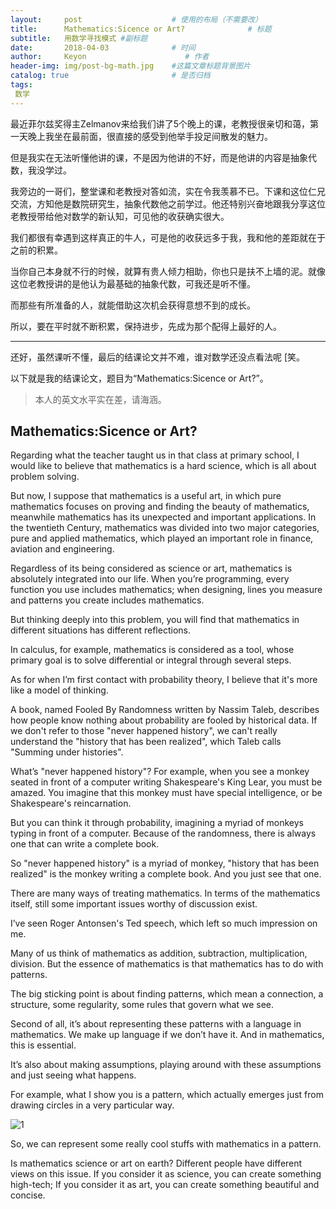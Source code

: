 ```yaml
---
layout:     post                    # 使用的布局（不需要改）
title:      Mathematics:Sicence or Art?              # 标题 
subtitle:   用数学寻找模式 #副标题
date:       2018-04-03              # 时间
author:     Keyon                      # 作者
header-img: img/post-bg-math.jpg    #这篇文章标题背景图片
catalog: true                       # 是否归档
tags:
 数学
---
```


最近菲尔兹奖得主Zelmanov来给我们讲了5个晚上的课，老教授很亲切和蔼，第一天晚上我坐在最前面，很直接的感受到他举手投足间散发的魅力。

但是我实在无法听懂他讲的课，不是因为他讲的不好，而是他讲的内容是抽象代数，我没学过。

我旁边的一哥们，整堂课和老教授对答如流，实在令我羡慕不已。下课和这位仁兄交流，方知他是数院研究生，抽象代数他之前学过。他还特别兴奋地跟我分享这位老教授带给他对数学的新认知，可见他的收获确实很大。

我们都很有幸遇到这样真正的牛人，可是他的收获远多于我，我和他的差距就在于之前的积累。

当你自己本身就不行的时候，就算有贵人倾力相助，你也只是扶不上墙的泥。就像这位老教授讲的是他认为最基础的抽象代数，可我还是听不懂。

而那些有所准备的人，就能借助这次机会获得意想不到的成长。

所以，要在平时就不断积累，保持进步，先成为那个配得上最好的人。

---

还好，虽然课听不懂，最后的结课论文并不难，谁对数学还没点看法呢 [笑。

以下就是我的结课论文，题目为“Mathematics:Sicence or Art?”。

> 本人的英文水平实在差，请海涵。

## Mathematics:Sicence or Art?
Regarding what the teacher taught us in that class at primary school, I would like to believe that mathematics is a hard science, which is all about problem solving. 

But now, I suppose that mathematics is a useful art, in which pure mathematics focuses on proving and finding the beauty of mathematics, meanwhile mathematics has its unexpected and important applications. In the twentieth Century, mathematics was divided into two major categories, pure and applied mathematics, which played an important role in finance, aviation and engineering. 

Regardless of its being considered as science or art, mathematics is absolutely integrated into our life. When you’re programming, every function you use includes mathematics; when designing, lines you measure and patterns you create includes mathematics. 

But thinking deeply into this problem, you will find that mathematics in different situations has different reflections.

In calculus, for example, mathematics is considered as a tool, whose primary goal is to solve differential or integral through several steps.

As for when I’m first contact with probability theory, I believe that it's more like a model of thinking.

A book, named Fooled By Randomness written by Nassim Taleb, describes how people know nothing about probability are fooled by historical data. If we don't refer to those "never happened history", we can't really understand the "history that has been realized", which Taleb calls "Summing under histories". 

What’s "never happened history"? For example, when you see a monkey seated in front of a computer writing Shakespeare's King Lear, you must be amazed. You imagine that this monkey must have special intelligence, or be Shakespeare's reincarnation. 

But you can think it through probability, imagining a myriad of monkeys typing in front of a computer. Because of the randomness, there is always one that can write a complete book. 

So "never happened history" is a myriad of monkey, "history that has been realized" is the monkey writing a complete book. And you just see that one. 

There are many ways of treating mathematics. In terms of the mathematics itself, still some important issues worthy of discussion exist. 

I’ve seen Roger Antonsen's Ted speech, which left so much impression on me. 

Many of us think of mathematics as addition, subtraction, multiplication, division. But the essence of mathematics is that mathematics has to do with patterns. 

The big sticking point is about finding patterns, which mean a connection, a structure, some regularity, some rules that govern what we see. 

Second of all, it’s about representing these patterns with a language in mathematics. We make up language if we don’t have it. And in mathematics, this is essential. 

It’s also about making assumptions, playing around with these assumptions and just seeing what happens. 

For example, what I show you is a pattern, which actually emerges just from drawing circles in a very particular way. 

![1](https://ws2.sinaimg.cn/large/006tNc79gy1fpynox1erqj30n00cxgqj.jpg)

So, we can represent some really cool stuffs with mathematics in a pattern. 

Is mathematics science or art on earth? Different people have different views on this issue. If you consider it as science, you can create something high-tech; If you consider it as art, you can create something beautiful and concise. 